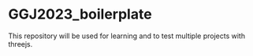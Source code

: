 # GGJ2023_boilerplate

This repository will be used for learning and to test multiple projects with threejs.
